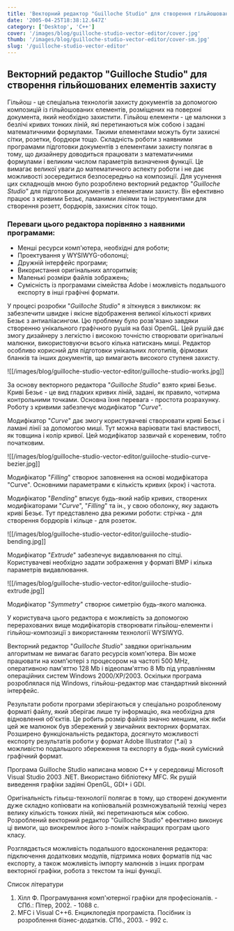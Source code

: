 ```yaml
---
title: 'Векторний редактор "Guilloche Studio" для створення гільйошованих елементів захисту'
date: '2005-04-25T18:38:12.647Z'
category: ['Desktop', 'C++']
cover: '/images/blog/guilloche-studio-vector-editor/cover.jpg'
thumb: '/images/blog/guilloche-studio-vector-editor/cover-sm.jpg'
slug: '/guilloche-studio-vector-editor'
---
```


## Векторний редактор "Guilloche Studio" для створення гільйошованих елементів захисту

Гільйош - це спеціальна технологія захисту документів за допомогою композицій із гільйошованих елементів, розміщених на поверхні документа, який необхідно захистити. Гільйош елементи - це малюнки з безлічі кривих тонких ліній, які перетинаються між собою і задані математичними формулами. Такими елементами можуть бути захисні сітки, розетки, бордюри тощо. Складність роботи з наявними програмами підготовки документів з елементами захисту полягає в тому, що дизайнеру доводиться працювати з математичними формулами і великим числом параметрів визначення функції. Це вимагає великої уваги до математичного аспекту роботи і не дає можливості зосередитися безпосередньо на композиції. Для усунення цих складнощів мною було розроблено векторний редактор "_Guilloche Studio_" для підготовки документів з елементами захисту. Він ефективно працює з кривими Безьє, ламаними лініями та інструментами для створення розетт, бордюрів, захисних сіток тощо.

### Переваги цього редактора порівняно з наявними програмами:

- Менші ресурси комп'ютера, необхідні для роботи;
- Проектування у WYSIWYG-оболонці;
- Дружній інтерфейс програми;
- Використання оригінальних алгоритмів;
- Маленькі розміри файлів зображень;
- Сумісність із програмами сімейства Adobe і можливість подальшого експорту в інші графічні формати.

У процесі розробки "_Guilloche Studio_" я зіткнувся з викликом: як забезпечити швидке і якісне відображення великої кількості кривих Безьє з антиаліасингом. Цю проблему було розв'язано завдяки створенню унікального графічного рушія на базі OpenGL. Цей рушій дає змогу дизайнеру з легкістю і високою точністю створювати оригінальні малюнки, використовуючи всього кілька натискань миші. Редактор особливо корисний для підготовки унікальних логотипів, фірмових бланків та інших документів, що вимагають високого ступеня захисту.

![[/images/blog/guilloche-studio-vector-editor/guilloche-studio-works.jpg]]

За основу векторного редактора "_Guilloche Studio_" взято криві Безьє. Криві Безьє - це вид гладких кривих ліній, задані, як правило, чотирма контрольними точками. Основна їхня перевага - простота розрахунку. Роботу з кривими забезпечує модифікатор "_Curve_".

Модифікатор "_Curve_" дає змогу користувачеві створювати криві Безьє і ламані лінії за допомогою миші. Тут можна варіювати такі властивості, як товщина і колір кривої. Цей модифікатор зазвичай є кореневим, тобто початковим.

![[/images/blog/guilloche-studio-vector-editor/guiiloche-studio-curve-bezier.jpg]]

Модифікатор "_Filling_" створює заповнення на основі модифікатора "Curve". Основними параметрами є кількість кривих (крок) і частота.

Модифікатор "_Bending_" вписує будь-який набір кривих, створених модифікаторами "_Curve_", "_Filling_" та ін., у свою оболонку, яку задають криві Безьє. Тут представлено два режими роботи: стрічка - для створення бордюрів і кільце - для розеток.

![[/images/blog/guilloche-studio-vector-editor/guiiloche-studio-bending.jpg]]

Модифікатор "_Extrude_" забезпечує видавлювання по сітці. Користувачеві необхідно задати зображення у форматі BMP і кілька параметрів видавлювання.

![[/images/blog/guilloche-studio-vector-editor/guiiloche-studio-extrude.jpg]]

Модифікатор "_Symmetry_" створює симетрію будь-якого малюнка.

У користувача цього редактора є можливість за допомогою перерахованих вище модифікаторів створювати гільйош-елементи і гільйош-композиції з використанням технології WYSIWYG.

Векторний редактор "_Guilloche Studio_" завдяки оригінальним алгоритмам не вимагає багато ресурсів комп'ютера. Він може працювати на комп'ютері з процесором на частоті 500 MHz, оперативною пам'яттю 128 Mb і відеопам'яттю 8 Mb під управлінням операційних систем Windows 2000/XP/2003. Оскільки програма розроблялася під Windows, гільйош-редактор має стандартний віконний інтерфейс.

Результати роботи програми зберігаються у спеціально розробленому форматі файлу, який зберігає лише ту інформацію, яка необхідна для відновлення об'єктів. Це робить розмір файлів значно меншим, ніж якби цей же малюнок був збережений у звичайних векторних форматах. Розширено функціональність редактора, досягнуто можливості експорту результатів роботи у формат Adobe Illustrator (\*.ai) з можливістю подальшого збереження та експорту в будь-який сумісний графічний формат.

Програма Guilloche Studio написана мовою C++ у середовищі Microsoft Visual Studio 2003 .NET. Використано бібліотеку MFC. Як рушій виведення графіки задіяні OpenGL, GDI+ і GDI.

Оригінальність гільєш-технології полягає в тому, що створені документи дуже складно копіювати на копіювальній розмножувальній техніці через велику кількість тонких ліній, які перетинаються між собою. Розроблений векторний редактор "Guilloche Studio" ефективно виконує ці вимоги, що виокремлює його з-поміж найкращих програм цього класу.

Розглядається можливість подальшого вдосконалення редактора: підключення додаткових модулів, підтримка нових форматів під час експорту, а також можливість імпорту малюнків з інших програм векторної графіки, робота з текстом та інші функції.

Список літератури

1. Хілл Ф. Програмування комп'ютерної графіки для професіоналів. - СПб.: Пітер, 2002. - 1088 с.
2. MFC і Visual C++6. Енциклопедія програміста. Посібник із розроблення бізнес-додатків. СПб., 2003. - 992 с.
